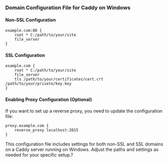 ### Domain Configuration File for Caddy on Windows

#### Non-SSL Configuration

```plaintext
example.com:80 {
    root * C:/path/to/your/site
    file_server
}
```

#### SSL Configuration

```plaintext
example.com {
    root * C:/path/to/your/site
    file_server
    tls /path/to/your/certificates/cert.crt /path/to/your/private/key.key
}
```

#### Enabling Proxy Configuration (Optional)

If you want to set up a reverse proxy, you need to update the configuration file:

```plaintext
proxy.example.com {
    reverse_proxy localhost:2015
}
```

This configuration file includes settings for both non-SSL and SSL domains on a Caddy server running on Windows. Adjust the paths and settings as needed for your specific setup.?
